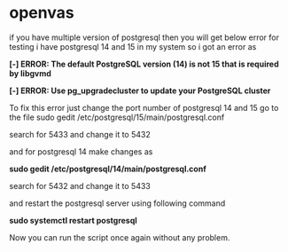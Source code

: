 # openvas

if you have multiple version of postgresql then you will get below error for testing i have postgresql 14 and 15 in my system so i got an error as 

__[-] ERROR: The default PostgreSQL version (14) is not 15 that is required by libgvmd__


__[-] ERROR: Use pg_upgradecluster to update your PostgreSQL cluster__

To fix this error just change the port number of postgresql 14 and 15 go to the file 
sudo gedit /etc/postgresql/15/main/postgresql.conf 

search for 5433 and change it to 5432 

and for postgresql 14 make changes as 

__sudo gedit /etc/postgresql/14/main/postgresql.conf__

search for 5432 and change it to 5433 

and restart the postgresql server using following command 

__sudo systemctl restart postgresql__

Now you can run the script once again without any problem. 
